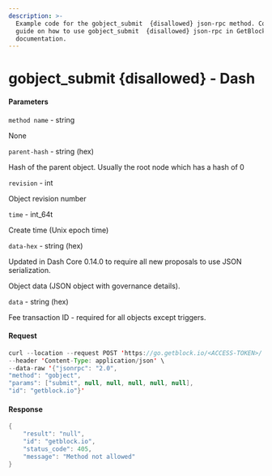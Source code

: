 ```yaml
---
description: >-
  Example code for the gobject_submit  {disallowed} json-rpc method. Сomplete
  guide on how to use gobject_submit  {disallowed} json-rpc in GetBlock.io Web3
  documentation.
---
```


# gobject\_submit {disallowed} - Dash

#### Parameters

`method name` - string

None

`parent-hash` - string (hex)

Hash of the parent object. Usually the root node which has a hash of 0

`revision` - int

Object revision number

`time` - int\_64t

Create time (Unix epoch time)

`data-hex` - string (hex)

Updated in Dash Core 0.14.0 to require all new proposals to use JSON serialization.

Object data (JSON object with governance details).

`data` - string (hex)

Fee transaction ID - required for all objects except triggers.

#### Request

```java
curl --location --request POST 'https://go.getblock.io/<ACCESS-TOKEN>/' \
--header 'Content-Type: application/json' \
--data-raw '{"jsonrpc": "2.0",
"method": "gobject",
"params": ["submit", null, null, null, null, null],
"id": "getblock.io"}'
```

#### Response

```java
{
    "result": "null",
    "id": "getblock.io",
    "status_code": 405,
    "message": "Method not allowed"
}
```
